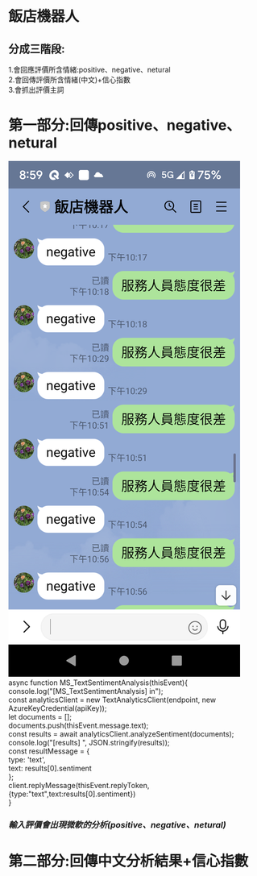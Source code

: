# 飯店機器人
## 分成三階段:  
1.會回應評價所含情緒:positive、negative、netural  
2.會回傳評價所含情緒(中文)+信心指數  
3.會抓出評價主詞  
# 第一部分:回傳positive、negative、netural  
![hw4第一部分](https://github.com/rin693350/LAT/blob/a2db68ab1be0b4dbda31a88e1b5d8cfb53e8b897/%E4%BD%9C%E6%A5%AD%E5%9B%9B%E7%AC%AC%E4%B8%80%E9%83%A8%E5%88%86.png)  
    async function MS_TextSentimentAnalysis(thisEvent){  
    console.log("[MS_TextSentimentAnalysis] in");  
    const analyticsClient = new TextAnalyticsClient(endpoint, new AzureKeyCredential(apiKey));  
    let documents = [];  
    documents.push(thisEvent.message.text);  
    const results = await analyticsClient.analyzeSentiment(documents);  
    console.log("[results] ", JSON.stringify(results));  
    const resultMessage = {  
      type: 'text',  
      text: results[0].sentiment  
      };  
      client.replyMessage(thisEvent.replyToken, {type:"text",text:results[0].sentiment})  
     }  
### *輸入評價會出現微軟的分析(positive、negative、netural)*  
# 第二部分:回傳中文分析結果+信心指數  

